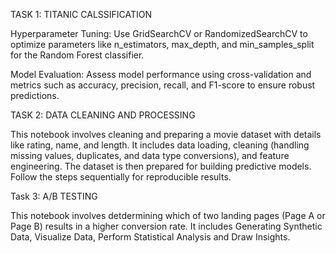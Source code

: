 TASK 1: TITANIC CALSSIFICATION

Hyperparameter Tuning: Use GridSearchCV or RandomizedSearchCV to optimize parameters like n_estimators, max_depth, and min_samples_split for the Random Forest classifier.

Model Evaluation: Assess model performance using cross-validation and metrics such as accuracy, precision, recall, and F1-score to ensure robust predictions.

TASK 2: DATA CLEANING AND PROCESSING

This notebook involves cleaning and preparing a movie dataset with details like rating, name, and length. It includes data loading, cleaning (handling missing values, duplicates, and data type conversions), and feature engineering. The dataset is then prepared for building predictive models. Follow the steps sequentially for reproducible results.

Task 3: A/B TESTING

This notebook involves detdermining which of two landing pages (Page A or Page B) results in a higher conversion rate. It includes Generating Synthetic Data, Visualize Data, Perform Statistical Analysis and Draw Insights.
